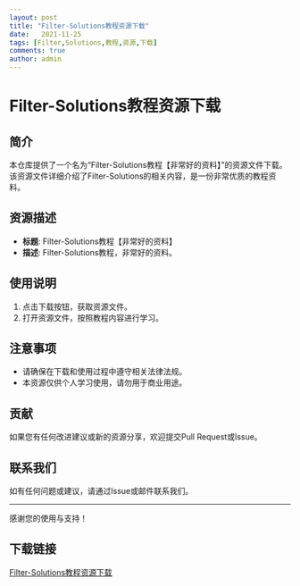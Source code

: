 ```yaml
---
layout: post
title: "Filter-Solutions教程资源下载"
date:   2021-11-25
tags: [Filter,Solutions,教程,资源,下载]
comments: true
author: admin
---
```

# Filter-Solutions教程资源下载

## 简介
本仓库提供了一个名为“Filter-Solutions教程【非常好的资料】”的资源文件下载。该资源文件详细介绍了Filter-Solutions的相关内容，是一份非常优质的教程资料。

## 资源描述
- **标题**: Filter-Solutions教程【非常好的资料】
- **描述**: Filter-Solutions教程，非常好的资料。

## 使用说明
1. 点击下载按钮，获取资源文件。
2. 打开资源文件，按照教程内容进行学习。

## 注意事项
- 请确保在下载和使用过程中遵守相关法律法规。
- 本资源仅供个人学习使用，请勿用于商业用途。

## 贡献
如果您有任何改进建议或新的资源分享，欢迎提交Pull Request或Issue。

## 联系我们
如有任何问题或建议，请通过Issue或邮件联系我们。

---
感谢您的使用与支持！

## 下载链接

[Filter-Solutions教程资源下载](https://pan.quark.cn/s/8edebd977b94)